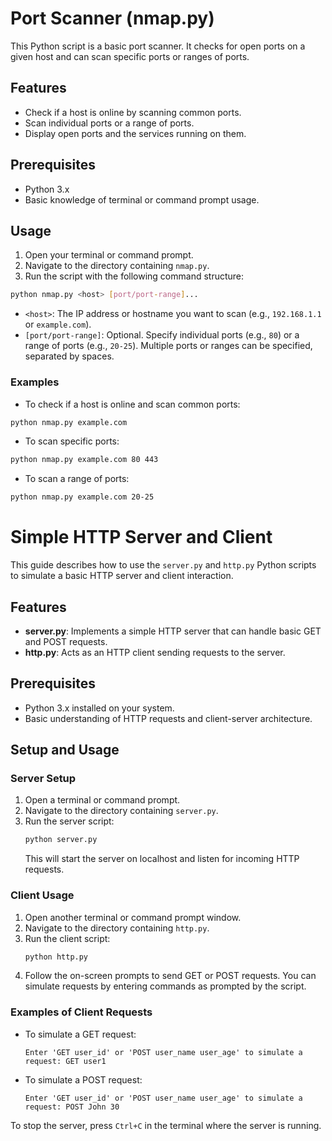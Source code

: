 
# Port Scanner (nmap.py)

This Python script is a basic port scanner. It checks for open ports on a given host and can scan specific ports or ranges of ports.

## Features

- Check if a host is online by scanning common ports.
- Scan individual ports or a range of ports.
- Display open ports and the services running on them.

## Prerequisites

- Python 3.x
- Basic knowledge of terminal or command prompt usage.

## Usage

1. Open your terminal or command prompt.
2. Navigate to the directory containing `nmap.py`.
3. Run the script with the following command structure:

```bash
python nmap.py <host> [port/port-range]...
```

- `<host>`: The IP address or hostname you want to scan (e.g., `192.168.1.1` or `example.com`).
- `[port/port-range]`: Optional. Specify individual ports (e.g., `80`) or a range of ports (e.g., `20-25`). Multiple ports or ranges can be specified, separated by spaces.

### Examples

- To check if a host is online and scan common ports:

```bash
python nmap.py example.com
```

- To scan specific ports:

```bash
python nmap.py example.com 80 443
```

- To scan a range of ports:

```bash
python nmap.py example.com 20-25
```


# Simple HTTP Server and Client

This guide describes how to use the `server.py` and `http.py` Python scripts to simulate a basic HTTP server and client interaction.

## Features

- **server.py**: Implements a simple HTTP server that can handle basic GET and POST requests.
- **http.py**: Acts as an HTTP client sending requests to the server.

## Prerequisites

- Python 3.x installed on your system.
- Basic understanding of HTTP requests and client-server architecture.

## Setup and Usage

### Server Setup

1. Open a terminal or command prompt.
2. Navigate to the directory containing `server.py`.
3. Run the server script:
   ```bash
   python server.py
   ```
   This will start the server on localhost and listen for incoming HTTP requests.

### Client Usage

1. Open another terminal or command prompt window.
2. Navigate to the directory containing `http.py`.
3. Run the client script:
   ```bash
   python http.py
   ```
4. Follow the on-screen prompts to send GET or POST requests. You can simulate requests by entering commands as prompted by the script.

### Examples of Client Requests

- To simulate a GET request:
  ```
  Enter 'GET user_id' or 'POST user_name user_age' to simulate a request: GET user1
  ```
- To simulate a POST request:
  ```
  Enter 'GET user_id' or 'POST user_name user_age' to simulate a request: POST John 30
  ```

To stop the server, press `Ctrl+C` in the terminal where the server is running.

